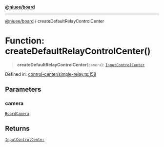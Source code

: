 [**@niuee/board**](../README.md)

***

[@niuee/board](../globals.md) / createDefaultRelayControlCenter

# Function: createDefaultRelayControlCenter()

> **createDefaultRelayControlCenter**(`camera`): [`InputControlCenter`](../interfaces/InputControlCenter.md)

Defined in: [control-center/simple-relay.ts:158](https://github.com/niuee/board/blob/e6c1edcccf6525a0cc9088782c7c4653e837f533/src/control-center/simple-relay.ts#L158)

## Parameters

### camera

[`BoardCamera`](../interfaces/BoardCamera.md)

## Returns

[`InputControlCenter`](../interfaces/InputControlCenter.md)
